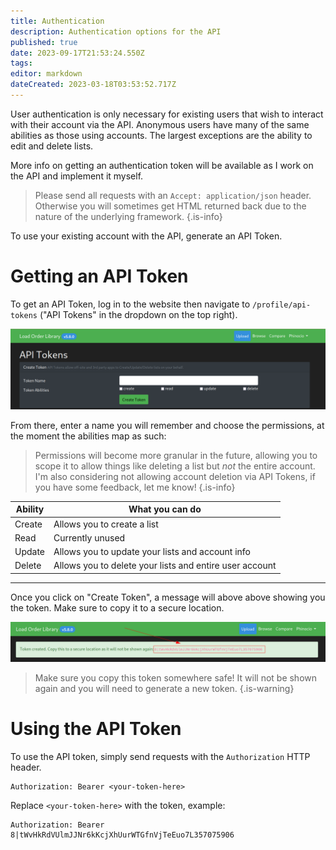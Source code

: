```yaml
---
title: Authentication
description: Authentication options for the API
published: true
date: 2023-09-17T21:53:24.550Z
tags: 
editor: markdown
dateCreated: 2023-03-18T03:53:52.717Z
---
```


User authentication is only necessary for existing users that wish to interact with their account via the API. Anonymous users have many of the same abilities as those using accounts. The largest exceptions are the ability to edit and delete lists.

More info on getting an authentication token will be available as I work on the API and implement it myself.

>	Please send all requests with an `Accept: application/json` header. Otherwise you will sometimes get HTML returned back due to the nature of the underlying framework.
{.is-info}

To use your existing account with the API, generate an API Token. 

# Getting an API Token

To get an API Token, log in to the website then navigate to `/profile/api-tokens` ("API Tokens" in the dropdown on the top right).

![Create an API Token](/authentication/api_tokens.png)

From there, enter a name you will remember and choose the permissions, at the moment the abilities map as such:

> Permissions will become more granular in the future, allowing you to scope it to allow things like deleting a list but *not* the entire account. I'm also considering not allowing account deletion via API Tokens, if you have some feedback, let me know!
{.is-info}


| Ability | What you can do |
| --- | --- |
| Create | Allows you to create a list |
| Read | Currently unused |
| Update | Allows you to update your lists and account info |
| Delete | Allows you to delete your lists and entire user account |


---

Once you click on "Create Token", a message will above above showing you the token. Make sure to copy it to a secure location.

![api_token_created.png](/authentication/api_token_created.png)

> Make sure you copy this token somewhere safe! It will not be shown again and you will need to generate a new token.
{.is-warning}


# Using the API Token

To use the API token, simply send requests with the `Authorization` HTTP header.

```
Authorization: Bearer <your-token-here>
```

Replace `<your-token-here>` with the token, example:

```
Authorization: Bearer 8|tWvHkRdVUlmJJNr6kKcjXhUurWTGfnVjTeEuo7L357075906
```